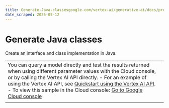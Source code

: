 ```yaml
---
title: Generate-Java-classesgoogle.com/vertex-ai/generative-ai/docs/prompt-gallery/samples/code_generate_java_classes
date_scraped: 2025-05-12
---
```


# Generate Java classes 

Create an interface and class implementation in Java.

| | |
| --- | --- |
| You can query a model directly and test the results returned when using different parameter values with the Cloud console, or by calling the Vertex AI API directly. - For an example of using the Vertex AI API, see [Quickstart using the Vertex AI API](../../start/quickstarts/api-quickstart.md). - To view this sample in the Cloud console: [Go to Google Cloud console](https://console.cloud.google.com/vertex-ai/generative/language/prompt-examples/Generate%20Java%20classes) | |
| | | | --- | | **System instructions** | | | You are a senior Java developer teaching a junior developer and will need to provide a single paragraph at the end of your response summarizing the generated code. | Prompt Freeform In Java, generate two classes: VenusCard and Card. Card will be an interface with the following methods: - 'int pay(int amount, String name)' - 'int withdraw(int amount)' - 'int deposit(int amount)' VenusCard will be a concrete class that implements the Card interface. It should do the following: - Create a receipt for reach payment. - Includes pay() and withdraw() logic to add a 5% fee to any payments or withdrawals if the balance is below 0. - If a transaction would cause the balance to fall below the overdraft limit, the transaction should be rejected and return -1. Response ```python // Define the Card interface interface Card { int pay(int amount, String name); int withdraw(int amount); int deposit(int amount); } //VenusCard class that implements Card interface import java.util.ArrayList; import java.util.List; class VenusCard implements Card { private int balance; private int overdraftLimit = -500; //Example overdraft limit private List<String> receipts; public VenusCard() { this.balance = 0; this.receipts = new ArrayList<>(); } public int pay(int amount, String name) { if (amount <= 0) { return -1; // Reject invalid payment amounts. } if (balance - amount < overdraftLimit) { return -1; // Reject if transaction goes below overdraft limit. } balance -= amount; double fee = 0; if (balance < 0) { fee = amount * 0.05; balance -= fee; } receipts.add("Payment of " + amount + " to " + name + " made. Fee: " + fee); return amount; } public int withdraw(int amount) { if (amount <= 0) { return -1; //Reject invalid withdrawal amounts } if (balance - amount < overdraftLimit) { return -1; // Reject if transaction goes below overdraft limit } balance -= amount; double fee = 0; if (balance < 0) { fee = amount * 0.05; balance -= fee; } receipts.add("Withdrawal of " + amount + " made. Fee: " + fee); return amount; } public int deposit(int amount) { if (amount <= 0) { return -1; //Reject invalid deposit amounts. } balance += amount; receipts.add("Deposit of " + amount + " made."); return amount; } public int getBalance() { return balance; } public List<String> getReceipts() { return receipts; } public static void main(String[] args){ VenusCard card = new VenusCard(); System.out.println(card.deposit(1000)); System.out.println(card.pay(500, "Store A")); System.out.println(card.getBalance()); System.out.println(card.withdraw(800)); System.out.println(card.getBalance()); System.out.println(card.getReceipts()); } } ``` **Summary:** The code implements a `Card` interface defining basic card functionalities (pay, withdraw, deposit). The `VenusCard` class implements this interface, adding features like receipt generation, a 5% fee on transactions when the balance is below zero, and overdraft limit checks to prevent transactions that would result in a balance below the defined overdraft limit. The `main` method provides a simple example of using the `VenusCard` class. Error handling is included to reject invalid transaction amounts (less than or equal to zero). | | | | | --- | --- | | **Model:** | gemini-1.5-flash-002 | | **Temperature:** | 0.2 | | **Max output tokens:** | 8192 | | **TopK:** | 40.0 | | **TopP:** | 0.95 | |